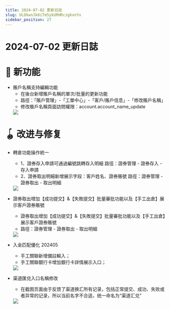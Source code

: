 ```yaml
---
title: 2024-07-02 更新日誌
slug: ULOkwnJk6iTm5ykURHRczgkxnYx
sidebar_position: 27
---
```



# 2024-07-02 更新日誌

# 🎉 新功能

- 賬戶名稱支持編輯功能
    - 在後台新增賬戶名稱的單次/批量的更新功能
    - 路徑：「賬戶管理」-「工單中心」-「客戶/賬戶信息」-「修改賬戶名稱」
    - 修改賬戶名稱頁面訪問權限：account.account_name_update
    <img src="/assets/YC7ibDeRxofajuxuxFnckkqln4b.png" src-width="2754" src-height="692" align="center"/>

# 🪀 改进与修复

- 轉倉功能操作統一
    - 1、證券存入申請可通過編號跳轉存入明細
      路徑：證券管理 - 證券存入 - 存入申請
    - 2、證券取出明細新增展示字段：客戶姓名、證券賬號
      路徑：證券管理 - 證券取出 - 取出明細
    <img src="/assets/UXaQbjwvaob9j3xESx8cCuJunYb.png" src-width="2412" src-height="1466" align="center"/>

- 證券取出增加【成功提交】&【失敗提交】批量審批功能以及【手工出倉】展示客戶證券賬號
    - 證券取出增加【成功提交】&【失敗提交】批量審批功能以及【手工出倉】展示客戶證券賬號
    - 路徑：證券管理 - 證券取出 - 取出明細
    <img src="/assets/O5ZibK6bdoTaY7xst3wcHjRln9d.png" src-width="1920" src-height="1684" align="center"/>

- 入金匹配優化 202405
    - 手工關聯新增備註輸入；
    - 手工關聯銀行卡增加銀行卡詳情展示入口；
    <img src="/assets/N9MibbxE0oiobKxf5q2cubl8nQf.png" src-width="3258" src-height="1744" align="center"/>

- 渠道匯兌入口名稱修改
    - 在截图页面由于反馈了渠道换汇所有记录，包括正常提交、成功、失败或者异常的记录，所以当前名字不合适，统一命名为“渠道汇兑”
    <img src="/assets/SbYHbdbsLovor4xFMjzcSqtmnHe.png" src-width="2322" src-height="966" align="center"/>

